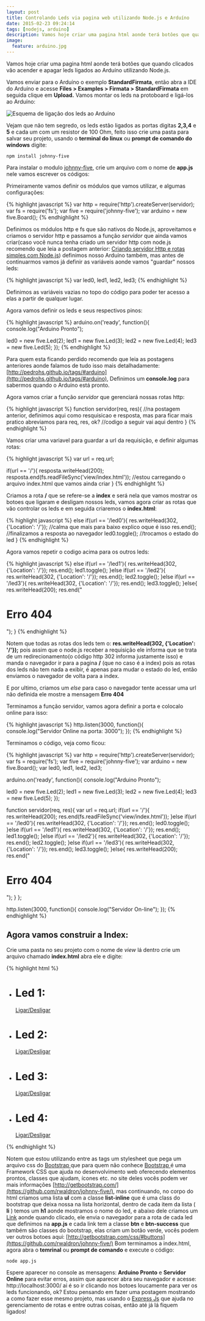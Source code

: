 ```yaml
---
layout: post
title: Controlando Leds via pagina web utilizando Node.js e Arduíno
date: 2015-02-23 09:24:14
tags: [nodejs, arduino]
description: Vamos hoje criar uma pagina html aonde terá botôes que quando clicados vão acender e apagar leds ligados ao Arduíno utilizando Node.js.
image:
  feature: arduino.jpg
---
```

Vamos hoje criar uma pagina html aonde terá botôes que quando clicados vão acender e apagar leds ligados ao Arduíno utilizando Node.js.

Vamos enviar para o Arduíno o exemplo **StandardFirmata**, então abra a IDE do Arduíno e acesse **Files > Examples > Firmata > StandardFirmata** em seguida clique em **Upload.**
Vamos montar os leds na protoboard e ligá-los ao Arduíno:

![Esquema de ligação dos leds ao Arduíno](/images/img-posts/esquema-leds-simples-http.jpg)

Vejam que não tem segredo, os leds estão ligados as portas digitas **2,3,4** e **5** e cada um com um resistor de 100 Ohm, feito isso crie uma pasta para salvar seu projeto, usando o **terminal do linux** ou **prompt de comando do windows** digite:

    npm install johnny-five

Para instalar o modulo [johnny-five](https://github.com/rwaldron/johnny-five/), crie um arquivo com o nome de **app.js** nele vamos escrever os códigos:

Primeiramente vamos definir os módulos que vamos utilizar, e algumas configurações:

{% highlight javascript %}
var http = require('http').createServer(servidor);
var fs = require('fs');
var five = require('johnny-five');
var arduino = new five.Board();
{% endhighlight %}

Definimos os módulos http e fs que são nativos do Node.js, aproveitamos e criamos o servidor http e passamos a função *servidor* que ainda vamos criar(caso você nunca tenha criado um servidor http com node.js recomendo que leia a postagem anterior: [Criando servidor Http e rotas simples com Node.js](http://pedrohs.github.io/criando-servidor-http/)) definimos nosso Arduíno também, mas antes de continuarmos vamos já definir as variáveis aonde vamos "guardar" nossos leds:

{% highlight javascript %}
var led0, led1, led2, led3;
{% endhighlight %}

Definimos as variáveis vazias no topo do código para poder ter acesso a elas a partir de qualquer lugar.

Agora vamos definir os leds e seus respectivos pinos:

{% highlight javascript %}
arduino.on('ready', function(){
  console.log("Arduino Pronto");

  led0 = new five.Led(2);
  led1 = new five.Led(3);
  led2 = new five.Led(4);
  led3 = new five.Led(5);
});
{% endhighlight %}

Para quem esta ficando perdido recomendo que leia as postagens anteriores aonde falamos de tudo isso mais detalhadamente: [http://pedrohs.github.io/tags/#arduino](http://pedrohs.github.io/tags/#arduino), Definimos um **console.log** para sabermos quando o Arduíno está pronto.

Agora vamos criar a função *servidor* que gerenciará nossas rotas http:

{% highlight javascript %}
function servidor(req, res){ //na postagem anterior, definimos aqui como resquisicao e resposta, mas para ficar mais pratico abreviamos para req, res, ok?
//codigo a seguir vai aqui dentro
}
{% endhighlight %}

Vamos criar uma variavel para guardar a url da requisição, e definir algumas rotas:

{% highlight javascript %}
var url = req.url;

if(url == '/'){
  resposta.writeHead(200);
  resposta.end(fs.readFileSync('view/index.html')); //estou carregando o arquivo index.html que vamos ainda criar
}
{% endhighlight %}

Criamos a rota **/** que se refere-se a **index** e será nela que vamos mostrar os botoes que ligaram e desligam nossos leds, vamos agora criar as rotas que vão controlar os leds e em seguida criaremos o **index.html**:

{% highlight javascript %}
else if(url == '/led0'){
	res.writeHead(302, {'Location': '/'}); //calma que mais para baixo explico oque é isso
  res.end(); //finalizamos a resposta ao navegador
  led0.toggle(); //trocamos o estado do led
}
{% endhighlight %}

Agora vamos repetir o codigo acima para os outros leds:

{% highlight javascript %}
else if(url == '/led1'){
    res.writeHead(302, {'Location': '/'});
    res.end();
    led1.toggle();
  }else if(url == '/led2'){
    res.writeHead(302, {'Location': '/'});
    res.end();
    led2.toggle();
  }else if(url == '/led3'){
    res.writeHead(302, {'Location': '/'});
    res.end();
    led3.toggle();
  }else{
    res.writeHead(200);
    res.end("<h1>Erro 404</h1>");
  }
{% endhighlight %}

Notem que todas as rotas dos leds tem o: **res.writeHead(302, {'Location': '/'});** pois assim que o node.js receber a requisição ele informa que se trata de um redirecionamento(o código http 302 informa justamente isso) e manda o navegador ir para a pagina **/** (que no caso é a index) pois as rotas dos leds não tem nada a exibir, é apenas para mudar o estado do led, então enviamos o navegador de volta para a index.

E por ultimo, criamos um *else* para caso o navegador tente acessar uma url não definida ele mostre a mensagem **Erro 404**

Terminamos a função servidor, vamos agora definir a porta e colocalo online para isso:

{% highlight javascript %}
http.listen(3000, function(){
  console.log("Servidor Online na porta: 3000");
});
{% endhighlight %}

Terminamos o código, veja como ficou:

{% highlight javascript %}
var http = require('http').createServer(servidor);
var fs = require('fs');
var five = require('johnny-five');
var arduino = new five.Board();
var led0, led1, led2, led3;

arduino.on('ready', function(){
  console.log("Arduino Pronto");

  led0 = new five.Led(2);
  led1 = new five.Led(3);
  led2 = new five.Led(4);
  led3 = new five.Led(5);
});

function servidor(req, res){
  var url = req.url;
  if(url == '/'){
    res.writeHead(200);
    res.end(fs.readFileSync('view/index.html'));
  }else if(url == '/led0'){
    res.writeHead(302, {'Location': '/'});
    res.end();
    led0.toggle();
  }else if(url == '/led1'){
    res.writeHead(302, {'Location': '/'});
    res.end();
    led1.toggle();
  }else if(url == '/led2'){
    res.writeHead(302, {'Location': '/'});
    res.end();
    led2.toggle();
  }else if(url == '/led3'){
    res.writeHead(302, {'Location': '/'});
    res.end();
    led3.toggle();
  }else{
    res.writeHead(200);
    res.end("<h1>Erro 404</h1>");
  }
};

http.listen(3000, function(){
  console.log("Servidor On-line");
});
{% endhighlight %}

Agora vamos construir a **Index**:
----------------------------------

Crie uma pasta no seu projeto com o nome de *view* lá dentro crie um arquivo chamado **index.html** abra ele e digite:

{% highlight html %}
<html>
  <head>
    <title>Leds</title>
    <link rel="stylesheet" href="https://maxcdn.bootstrapcdn.com/bootstrap/3.3.2/css/bootstrap.min.css">
  </head>
  <body>
    <ul class="list-inline">
      <li>
        <h1>Led 1:</h1>
        <a href="/led0" class="btn btn-success">Ligar/Desligar</a>
      </li>
      <li>
        <h1>Led 2:</h1>
        <a href="/led1" class="btn btn-success">Ligar/Desligar</a>
      </li>
      <li>
        <h1>Led 3:</h1>
        <a href="/led2" class="btn btn-success">Ligar/Desligar</a>
      </li>
      <li>
        <h1>Led 4:</h1>
        <a href="/led3" class="btn btn-success">Ligar/Desligar</a>
      </li>
    </ul>
  </body>
</html>
{% endhighlight %}

Notem que estou utilizando entre as tags **<head> </head>** um stylesheet que pega um arquivo css do [Bootstrap ](http://getbootstrap.com/) que para quem não conhece [Bootstrap ](http://getbootstrap.com/) é uma Framework CSS que ajuda no desenvolvimento web oferecendo elementos prontos, classes que ajudam, ícones etc. no site deles vocês podem ver mais informações [http://getbootstrap.com/](https://github.com/rwaldron/johnny-five/), mas continuando, no corpo do html criamos uma lista **ul** com a classe **list-inline** que é uma class do bootstrap que deixa nossa na lista horizontal, dentro de cada item da lista ( **li** ) temos um **h1** aonde mostramos o nome do led, e abaixo dele criamos um [Link](http://www.w3schools.com/html/html_links.asp)  aonde quando clicado, ele envia o navegador para a rota de cada led que definimos na **app.js** e cada link tem a classe **btn** e **btn-success** que também são classes do bootstrap, elas criam um botão verde, vocês podem ver outros botoes aqui: [http://getbootstrap.com/css/#buttons](https://github.com/rwaldron/johnny-five/)
Bom terminamos a index.html, agora abra o **temrinal** ou **prompt de comando** e execute o código:

    node app.js

Espere aparecer no console as mensagens: **Arduino Pronto** e **Servidor Online** para evitar erros, assim que aparecer abra seu navegador e acesse: http://localhost:3000/ ai é so ir clicando nos botoes loucamente para ver os leds funcionando, ok? Estou pensando em fazer uma postagem mostrando a como fazer esse mesmo projeto, mas usando o [Express Js](http://expressjs.com/) que ajuda no gerenciamento de rotas e entre outras coisas, então até já lá fiquem ligados!
